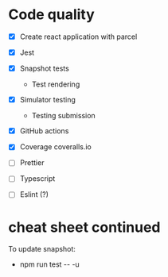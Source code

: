 # Code quality

* [x] Create react application with parcel
* [x] Jest
* [x] Snapshot tests
  * Test rendering
* [x] Simulator testing
  * Testing submission
* [x] GitHub actions
* [x] Coverage coveralls.io
* [ ] Prettier
* [ ] Typescript
* [ ] Eslint (?)


# cheat sheet continued
To update snapshot:
* npm run test -- -u